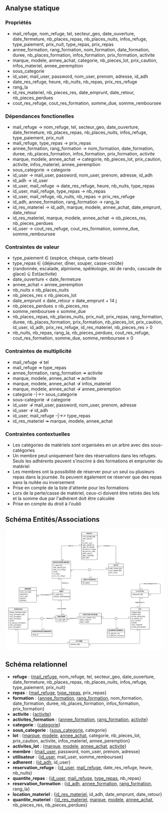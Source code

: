 ## Analyse statique

### Propriétés

- mail_refuge, nom_refuge, tel, secteur_geo, date_ouverture, date_fermeture, nb_places_repas, nb_places_nuits, infos_refuge, type_paiement, prix_nuit, type_repas, prix_repas
- annee_formation, rang_formation, nom_formation, date_formation, duree, nb_places_formation, infos_formation, prix_formation, activite
- marque, modele, annee_achat, categorie, nb_pieces_lot, prix_caution, infos_materiel, annee_peremption
- sous_categorie
- id_user, mail_user, password, nom_user, prenom, adresse, id_adh
- date_res_refuge, heure, nb_nuits, nb_repas, prix_res_refuge
- rang_la
- id_res_materiel, nb_pieces_res, date_emprunt, date_retour, nb_pieces_perdues
- cout_res_refuge, cout_res_formation, somme_due, somme_remboursee

### Dépendances fonctionelles

- mail_refuge $\to$ nom_refuge, tel, secteur_geo, date_ouverture, date_fermeture, nb_places_repas, nb_places_nuits, infos_refuge, type_paiement, prix_nuit
- mail_refuge, type_repas $\to$ prix_repas
- annee_formation, rang_formation $\to$ nom_formation, date_formation, duree, nb_places_formation, infos_formation, prix_formation, activite
- marque, modele, annee_achat $\to$ categorie, nb_pieces_lot, prix_caution, activite, infos_materiel, annee_peremption
- sous_categorie $\to$ categorie
- id_user $\to$ mail_user, password, nom_user, prenom, adresse, id_adh
- id_adh $\to$ id_user
- id_user, mail_refuge $\to$ date_res_refuge, heure, nb_nuits, type_repas
- id_user, mail_refuge, type_repas $\to$ nb_repas
- id_user, mail_refuge, nb_nuits, nb_repas $\to$ prix_res_refuge
- id_adh, annee_formation, rang_formation $\to$ rang_la
- id_res_materiel $\to$ id_adh, marque, modele, annee_achat, date_emprunt, date_retour
- id_res_materiel, marque, modele, annee_achat $\to$ nb_pieces_res, nb_pieces_perdues
- id_user $\to$ cout_res_refuge, cout_res_formation, somme_due, somme_remboursee

### Contraintes de valeur

- type_paiement $\in$ {espèce, chèque, carte-bleue}
- type_repas $\in$ {déjeuner, dîner, souper, casse-croûte}
- {randonnée, escalade, alpinisme, spéléologie, ski de rando, cascade de glace} $\subseteq$ $\mathrm{Ext}$(activite)
- date_ouverture < date_fermeture
- annee_achat < annee_peremption
- nb_nuits ≤ nb_places_nuits
- nb_pieces_res ≤ nb_pieces_lot
- date_emprunt ≤ date_retour ≤ date_emprunt + 14 j
- nb_pieces_perdues ≤ nb_pieces_res
- somme_remboursee ≤ somme_due
- nb_places_repas, nb_places_nuits, prix_nuit, prix_repas, rang_formation, duree, nb_places_formation, prix_formation, nb_pieces_lot, prix_caution, id_user, id_adh, prix_res_refuge, id_res_materiel, nb_pieces_res > 0
- nb_nuits, nb_repas, rang_la, nb_pieces_perdues, cout_res_refuge, cout_res_formation, somme_due, somme_remboursee ≥ 0

### Contraintes de multiplicité

- mail_refuge $\nrightarrow$ tel
- mail_refuge $\twoheadrightarrow$ type_repas
- annee_formation, rang_formation $\twoheadrightarrow$ activite
- marque, modele, annee_achat $\twoheadrightarrow$ activite
- marque, modele, annee_achat $\nrightarrow$ infos_materiel
- marque, modele, annee_achat $\nrightarrow$ annee_peremption
- categorie -|->> sous_categorie
- sous-categorie $\nrightarrow$ categorie
- id_user $\nrightarrow$ mail_user, password, nom_user, prenom, adresse
- id_user $\nrightarrow$ id_adh
- id_user, mail_refuge -|->> type_repas
- id_res_materiel $\twoheadrightarrow$ marque, modele, annee_achat

### Contraintes contextuelles

- Les catégories de matériels sont organisées en un arbre avec des sous-catégories
- Un membre peut uniquement faire des réservations dans les refuges. Seuls les adhérents peuvent s'inscrire à des formations et emprunter du matériel
- Les membres ont la possibilité de réserver pour un seul ou plusieurs repas dans la journée. Ils peuvent également ne réserver que des repas sans la nuitée ou inversement
- Prise en compte de la liste d'attente pour les formations
- Lors de la perte/casse de matériel, ceux-ci doivent être retirés des lots et la somme due par l'adhérent doit être calculée
- Prise en compte du droit à l'oubli

## Schéma Entités/Associations

[![Schéma Entités/Associations](./schema-ea.png "Schéma Entités/Associations")](https://lucid.app/lucidchart/d2b8bb44-d24a-4599-b568-6898c1b309ea/edit?viewport_loc=-3250%2C-644%2C3188%2C1676%2C0_0&invitationId=inv_f91eb197-61a8-4c7f-8a35-ea307b3efd57)

## Schéma relationnel

- **refuge** : {<ins>mail_refuge</ins>, nom_refuge, tel, secteur_geo, date_ouverture, date_fermeture, nb_places_repas, nb_places_nuits, infos_refuge, type_paiement, prix_nuit}
- **repas** : {<ins>mail_refuge</ins>, <ins>type_repas</ins>, prix_repas}
- **formation** : {<ins>annee_formation</ins>, <ins>rang_formation</ins>, nom_formation, date_formation, duree, nb_places_formation, infos_formation, prix_formation}
- **activite** : {<ins>activite</ins>}
- **activites_formation** : {<ins>annee_formation</ins>, <ins>rang_formation</ins>, <ins>activite</ins>}
- **categorie** : {<ins>categorie</ins>}
- **sous_categorie** : {<ins>sous_categorie</ins>, categorie}
- **lot** : {<ins>marque</ins>, <ins>modele</ins>, <ins>annee_achat</ins>, categorie, nb_pieces_lot, prix_caution, activite, infos_materiel, annee_peremption}
- **activites_lot** : {<ins>marque</ins>, <ins>modele</ins>, <ins>annee_achat</ins>, <ins>activite</ins>}
- **membre** : {<ins>mail_user</ins>, password, nom_user, prenom, adresse}
- **utilisateur** : {<ins>id_user</ins>, mail_user, somme_remboursee}
- **adherent** : {<ins>id_adh</ins>, id_user}
- **reservation_refuge** : {<ins>id_user</ins>, <ins>mail_refuge</ins>, date_res_refuge, heure, nb_nuits}
- **quantite_repas** : {<ins>id_user</ins>, <ins>mail_refuge</ins>, <ins>type_repas</ins>, nb_repas}
- **reservation_formation** : {<ins>id_adh</ins>, <ins>annee_formation</ins>, <ins>rang_formation</ins>, rang_la}
- **location_materiel** : {<ins>id_res_materiel</ins>, id_adh, date_emprunt, date_retour}
- **quantite_materiel** : {<ins>id_res_materiel</ins>, <ins>marque</ins>, <ins>modele</ins>, <ins>annee_achat</ins>, nb_pieces_res, nb_pieces_perdues}